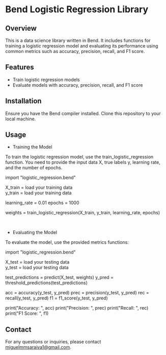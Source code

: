 # Bend Logistic Regression Library

## Overview

This is a data science library written in Bend. It includes functions for training a logistic regression model and evaluating its performance using common metrics such as accuracy, precision, recall, and F1 score.

## Features

- Train logistic regression models
- Evaluate models with accuracy, precision, recall, and F1 score

## Installation

Ensure you have the Bend compiler installed. Clone this repository to your local machine.

## Usage

- Training the Model

To train the logistic regression model, use the train_logistic_regression function. You need to provide the input data X, true labels y, learning rate, and the number of epochs.


import "logistic_regression.bend"

X_train = load your training data<br>
y_train = load your training data<br>

learning_rate = 0.01
epochs = 1000

weights = train_logistic_regression(X_train, y_train, learning_rate, epochs)

<br>

- Evaluating the Model

To evaluate the model, use the provided metrics functions:

import "logistic_regression.bend"

X_test = load your testing data<br>
y_test = load your testing data<br>

test_predictions = predict(X_test, weights)
y_pred = threshold_predictions(test_predictions)

acc = accuracy(y_test, y_pred)
prec = precision(y_test, y_pred)
rec = recall(y_test, y_pred)
f1 = f1_score(y_test, y_pred)

print("Accuracy: ", acc)
print("Precision: ", prec)
print("Recall: ", rec)
print("F1 Score: ", f1)


## Contact

For any questions or inquiries, please contact miguelmmsaraiva1@gmail.com.
